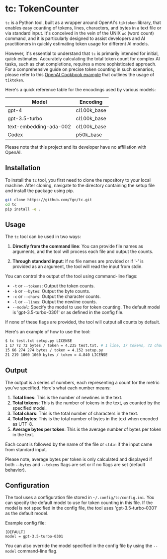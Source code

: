 # tc: TokenCounter
`tc` is a Python tool, built as a wrapper around OpenAI's `tiktoken` library, that enables easy counting of tokens, lines, characters, and bytes in a text file or via standard input. It's conceived in the vein of the UNIX `wc` (word count) command, and it is particularly designed to assist developers and AI practitioners in quickly estimating token usage for different AI models.

However, it's essential to understand that `tc` is primarily intended for initial, quick estimates. Accurately calculating the total token count for complex AI tasks, such as chat completions, requires a more sophisticated approach. For a comprehensive guide on precise token counting in such scenarios, please refer to this [OpenAI Cookbook example](https://github.com/openai/openai-cookbook/blob/main/examples/How_to_count_tokens_with_tiktoken.ipynb) that outlines the usage of `tiktoken`.

Here's a quick reference table for the encodings used by various models:

| Model | Encoding |
| ----- | -------- |
| gpt-4 | cl100k_base |
| gpt-3.5-turbo | cl100k_base |
| text-embedding-ada-002 | cl100k_base |
| Codex | p50k_base |

Please note that this project and its developer have no affiliation with OpenAI.


## Installation

To install the `tc` tool, you first need to clone the repository to your local machine. After cloning, navigate to the directory containing the setup file and install the package using pip.

```bash
git clone https://github.com/fgn/tc.git
cd tc
pip install -e .
```

## Usage

The `tc` tool can be used in two ways:

1. **Directly from the command line**: You can provide file names as arguments, and the tool will process each file and output the counts.

2. **Through standard input**: If no file names are provided or if '-' is provided as an argument, the tool will read the input from stdin.

You can control the output of the tool using command-line flags:

- `-t` or `--tokens`: Output the token counts.
- `-b` or `--bytes`: Output the byte counts.
- `-c` or `--chars`: Output the character counts.
- `-l` or `--lines`: Output the newline counts.
- `--model`: Specify the model to use for token counting. The default model is 'gpt-3.5-turbo-0301' or as defined in the config file.

If none of these flags are provided, the tool will output all counts by default.

Here's an example of how to use the tool:

```bash
$ tc test.txt setup.py LICENSE
1 17 72 72 bytes / token = 4.235 test.txt. # 1 line, 17 tokens, 72 char, 72 bytes
15 66 274 274 bytes / token = 4.152 setup.py
21 219 1060 1060 bytes / token = 4.840 LICENSE
```

## Output

The output is a series of numbers, each representing a count for the metric you've specified. Here's what each number means:

1. **Total lines**: This is the number of newlines in the text.
2. **Total tokens**: This is the number of tokens in the text, as counted by the specified model.
3. **Total chars**: This is the total number of characters in the text.
4. **Total bytes**: This is the total number of bytes in the text when encoded as UTF-8.
5. **Average bytes per token**: This is the average number of bytes per token in the text.

Each count is followed by the name of the file or `stdin` if the input came from standard input.

Please note, average bytes per token is only calculated and displayed if both `--bytes` and `--tokens` flags are set or if no flags are set (default behavior).

## Configuration

The tool uses a configuration file stored in `~/.config/tc/config.ini`. You can specify the default model to use for token counting in this file. If the model is not specified in the config file, the tool uses 'gpt-3.5-turbo-0301' as the default model.

Example config file:

```
[DEFAULT]
model = gpt-3.5-turbo-0301
```

You can also override the model specified in the config file by using the `--model` command-line flag.
